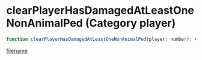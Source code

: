 # clearPlayerHasDamagedAtLeastOneNonAnimalPed (Category player)

```js
function clearPlayerHasDamagedAtLeastOneNonAnimalPed(player: number): void
```

[filename](clearPlayerHasDamagedAtLeastOneNonAnimalPed_m.md ':include')